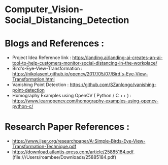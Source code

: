 # Computer_Vision-Social_Distancing_Detection

# Blogs and References : 
- Project Idea Reference link : https://landing.ai/landing-ai-creates-an-ai-tool-to-help-customers-monitor-social-distancing-in-the-workplace/ 
- Bird's-Eye-View-Transformation : https://nikolasent.github.io/opencv/2017/05/07/Bird's-Eye-View-Transformation.html
- Vanishing Point Detection : https://github.com/SZanlongo/vanishing-point-detection
- Homography Examples using OpenCV ( Python / C ++ ) : https://www.learnopencv.com/homography-examples-using-opencv-python-c/


# Research Paper References : 
- https://www.ijser.org/researchpaper/A-Simple-Birds-Eye-View-Transformation-Technique.pdf
- https://download.atlantis-press.com/article/25885184.pdf. (file:///Users/roambee/Downloads/25885184.pdf)


